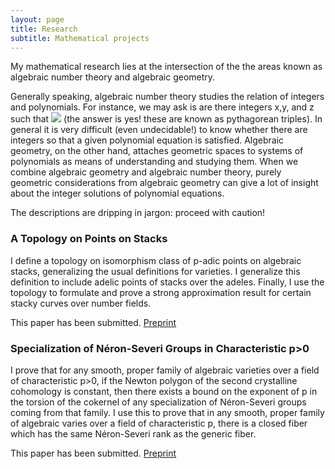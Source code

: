 ```yaml
---
layout: page
title: Research
subtitle: Mathematical projects
---
```


My mathematical research lies at the intersection of the the areas known as algebraic number theory and algebraic geometry.

Generally speaking, algebraic number theory studies the relation of integers and polynomials. For instance, we may ask is are there integers x,y, and z such that <img src = "./eqn.png"> (the answer is yes! these are known as pythagorean triples). In general it is very difficult (even undecidable!) to know whether there are integers so that a given polynomial equation is satisfied. Algebraic geometry, on the other hand, attaches geometric spaces to systems of polynomials as means of understanding and studying them. When we combine algebraic geometry and algebraic number theory, purely  geometric considerations from algebraic geometry can give a lot of insight about the integer solutions of polynomial equations.


The descriptions are dripping in jargon: proceed with caution!

### A Topology on Points on Stacks

I define a topology on isomorphism class of p-adic points on algebraic stacks, generalizing the usual definitions for varieties. I generalize this definition to include adelic points of stacks over the adeles. Finally, I use the topology to formulate and prove a strong approximation result for certain stacky curves over number fields.

This paper has been submitted. [Preprint](http://math.mit.edu/~atticusc/topstacks.pdf)



### Specialization of Néron-Severi Groups in Characteristic p>0

I prove that for any smooth, proper family of algebraic varieties over a field of characteristic p>0, if the Newton polygon of the second crystalline cohomology is constant, then there exists a bound on the exponent of p in the torsion of the cokernel of any specialization of Néron-Severi groups coming from that family.  I use this to prove that in any smooth, proper family of algebraic varies over a field of characteristic p, there is a closed fiber which has the same Néron-Severi rank as the generic fiber.

This paper has been submitted. [Preprint](https://arxiv.org/abs/1810.06550)

